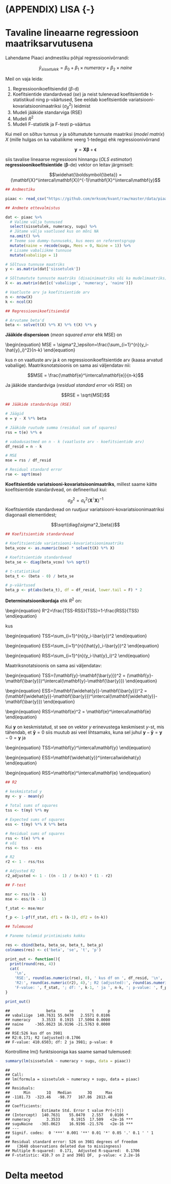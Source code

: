 




# (APPENDIX) LISA {-}

# Tavaline lineaarne regressioon maatriksarvutusena


Lahendame Piaaci andmestiku põhjal regressioonivõrrandi:

$$\hat{y}_{sissetulek}=\beta_0+\beta_1 \times numeracy + \beta_2 \times naine$$

Meil on vaja leida: 

1. Regressioonikoefitsiendid ($\beta$-d) 
2. Koefitsientide standardvead (*se*) ja neist tulenevad koefitsientide t-statistikud ning p-väärtused, See eeldab koefitsientide variatsiooni-kovariatsioonimaatriksi ($\sigma^2_\beta$) leidmist
3. Mudeli jääkide standarviga (RSE)
4. Mudeli $R^2$ 
5. Mudeli F-statistik ja F-testi p-väärtus


Kui meil on sõltuv tunnus $y$ ja sõltumatute tunnuste maatriksi (*model matrix*) $X$ (mille hulgas on ka vabaliikme veerg 1-tedega) ehk regressioonivõrrand

$$\mathbf{y} = \mathbf{X} \boldsymbol{\beta} + \boldsymbol{\epsilon}$$

siis tavalise lineaarse regressiooni hinnangu (*OLS estimator*) **regressioonikoefitsientide** ($\mathbf{\beta}$-de) vektor on leitav järgmiselt:

$$\widehat{\boldsymbol{\beta}} = (\mathbf{X}^\intercal\mathbf{X})^{-1}\mathbf{X}^\intercal\mathbf{y}$$


```r
## Andmestiku

piaac <- read_csv("https://github.com/mrksom/kvant/raw/master/data/piaac.csv")

## Andmete ettevalmistus

dat <- piaac %>% 
  # Valime välja tunnused
  select(sissetulek, numeracy, sugu) %>%
  # Jätame välja vaatlused kus on mõni NA
  na.omit() %>% 
  # Teeme soo dummy-tunnuseks, kus mees on referentsgrupp
  mutate(naine = recode(sugu, Mees = 0, Naine = 1)) %>% 
  # Lisame vabaliikme tunnuse
  mutate(vabaliige = 1)

# Sõltuva tunnuse maatriks
y <- as.matrix(dat['sissetulek'])

# Sõltumatute tunnuste maatriks (disainimaatriks või ka mudelimaatriks)
X <- as.matrix(dat[c('vabaliige', 'numeracy', 'naine')])

# Vaatluste arv ja koefitsientide arv
n <- nrow(X)
k <- ncol(X)

## Regressioonikoefitsiendid

# Arvutame beta'd
beta <- solve(t(X) %*% X) %*% t(X) %*% y
```




**Jääkide dispersioon** (*mean squared error* ehk MSE) on

\begin{equation}
  MSE = \sigma^2_\epsilon=\frac{\sum_{i=1}^{n}(y_i-\hat{y}_i)^2}{n-k}
\end{equation}

kus $n$ on vaatluste arv ja $k$ on regressioonikoefitsientide arv (kaasa arvatud vabaliige). Maatriksnotatsioonis on sama asi väljendatav nii:

$$MSE = \frac{\mathbf{e}^\intercal\mathbf{e}}{n-k}$$

Ja jääkide standardviga (*residual standard error* või RSE) on

$$RSE = \sqrt{MSE}$$



```r
## Jääkide standardviga (RSE)

# Jäägid
e = y - X %*% beta

# Jääkide ruutude summa (residual sum of squares)
rss = t(e) %*% e

# vabadusastmed on n - k (vaatluste arv - koefitsientide arv)
df_resid = n - k

# MSE
mse = rss / df_resid

# Residual standard error
rse <- sqrt(mse)
```



**Koefitsientide variatsiooni-kovariatsioonimaatriks**, millest saame kätte koefitsientide standardvead, on defineeritud kui:


$$\sigma^2_\beta = \sigma^2_\epsilon(\mathbf{X}^\intercal\mathbf{X})^{-1}$$
Koefitsientide standardvead on ruutjuur variatsiooni-kovariatsioonimaatriksi diagonaali elementidest;

$$\sqrt{diag(\sigma^2_\beta)}$$


```r
## Koefitsientide standardvead

# Koefitsientide variatsiooni-kovariatsioonimaatriks
beta_vcov <- as.numeric(mse) * solve(t(X) %*% X)

# Koefitsientide standardvead
beta_se <- diag(beta_vcov) %>% sqrt()

# t-statistikud
beta_t <- (beta - 0) / beta_se

# p-väärtused
beta_p <- pt(abs(beta_t), df = df_resid, lower.tail = F) * 2
```




**Determinatsioonikordaja** ehk $R^2$ on: 

\begin{equation}
  R^2=\frac{TSS-RSS}{TSS}=1-\frac{RSS}{TSS}
\end{equation}

kus

\begin{equation}
  TSS=\sum_{i=1}^{n}(y_i-\bar{y})^2
\end{equation}

\begin{equation}
  ESS=\sum_{i=1}^{n}(\hat{y}_i-\bar{y})^2
\end{equation}

\begin{equation}
  RSS=\sum_{i=1}^{n}(y_i-\hat{y}_i)^2
\end{equation}


Maatriksnotatsioonis on sama asi väljendatav:

\begin{equation}
  TSS=(\mathbf{y}-\mathbf{\bar{y}})^2 = (\mathbf{y}-\mathbf{\bar{y}})^\intercal(\mathbf{y}-\mathbf{\bar{y}})
\end{equation}

\begin{equation}
  ESS=(\mathbf{\widehat{y}}-\mathbf{\bar{y}})^2 = (\mathbf{\widehat{y}}-\mathbf{\bar{y}})^\intercal(\mathbf{\widehat{y}}-\mathbf{\bar{y}})
\end{equation}

\begin{equation}
  RSS=\mathbf{e}^2 = \mathbf{e}^\intercal\mathbf{e}
\end{equation}

Kui $\mathbf{y}$ on keskmistatud, st see on vektor $y$ erinevustega keskmisest $y$-st, mis tähendab, et $\mathbf{\bar{y}} = 0$ siis muutub asi veel lihtsamaks, kuna sel juhul $\mathbf{y}-\mathbf{\bar{y}} = \mathbf{y}-0 = \mathbf{y}$ ja

\begin{equation}
  TSS=\mathbf{y}^\intercal\mathbf{y}
\end{equation}

\begin{equation}
  ESS=\mathbf{\widehat{y}}^\intercal\widehat{y}
\end{equation}

\begin{equation}
  RSS=\mathbf{e}^\intercal\mathbf{e}
\end{equation}



```r
## R2

# keskmistatud y
my <- y - mean(y)
 
# Total sums of squares
tss <- t(my) %*% my

# Expected sums of squares
ess <- t(my) %*% X %*% beta

# Residual sums of squares
rss <- t(e) %*% e
# või
rss <- tss - ess

# R2
r2 <- 1 - rss/tss

# Adjusted R2
r2_adjusted <- 1 - ((n - 1) / (n-k)) * (1 - r2)
```




```r
## F-test

msr <- rss/(n - k)
mse <- ess/(k - 1)

f_stat <- mse/msr

f_p <- 1-pf(f_stat, df1 = (k-1), df2 = (n-k))
```



```r
## Tulemused

# Paneme tulemid printimiseks kokku

res <- cbind(beta, beta_se, beta_t, beta_p)
colnames(res) <- c('beta', 'se', 't', 'p')

print_out <- function(){
  print(round(res, 4))
  cat(
    '\n',
    'RSE:', round(as.numeric(rse), 0), ' kus df on ', df_resid, '\n',
    'R2:', round(as.numeric(r2), 4),'; R2 (adjusted):', round(as.numeric(r2_adjusted), 4), '\n',
    'F-value: ', f_stat, '; df: ', k-1, ' ja ', n-k, '; p-value: ', f_p, sep = '')
}

print_out()
```

```
##                beta      se        t      p
## vabaliige  140.7631 55.0470   2.5571 0.0106
## numeracy     3.3533  0.1915  17.5094 0.0000
## naine     -365.0623 16.9196 -21.5763 0.0000
## 
## RSE:526 kus df on 3981
## R2:0.171; R2 (adjusted):0.1706
## F-value: 410.6503; df: 2 ja 3981; p-value: 0
```



Kontrollime lm() funktsiooniga kas saame samad tulemused:


```r
summary(lm(sissetulek ~ numeracy + sugu, data = piaac))
```

```
## 
## Call:
## lm(formula = sissetulek ~ numeracy + sugu, data = piaac)
## 
## Residuals:
##      Min       1Q   Median       3Q      Max 
## -1181.73  -323.46   -98.77   167.86  2813.48 
## 
## Coefficients:
##              Estimate Std. Error t value Pr(>|t|)    
## (Intercept)  140.7631    55.0470   2.557   0.0106 *  
## numeracy       3.3533     0.1915  17.509   <2e-16 ***
## suguNaine   -365.0623    16.9196 -21.576   <2e-16 ***
## ---
## Signif. codes:  0 '***' 0.001 '**' 0.01 '*' 0.05 '.' 0.1 ' ' 1
## 
## Residual standard error: 526 on 3981 degrees of freedom
##   (3648 observations deleted due to missingness)
## Multiple R-squared:  0.171,	Adjusted R-squared:  0.1706 
## F-statistic: 410.7 on 2 and 3981 DF,  p-value: < 2.2e-16
```


# Delta meetod
